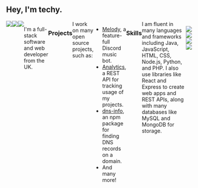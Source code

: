 <h2>Hey, I'm techy.</h2>
<div style="display: flex; flex-direction: row;">
  <a href="https://github.com/riiixch"><img src="https://komarev.com/ghpvc/?username=riiixch&style=for-the-badge&label=Profile+Views"></a>
  <a href="https://github.com/riiixch"><img src="https://img.shields.io/github/followers/riiixch?style=for-the-badge"></a>
  <a href="https://profile.riiixch.com/"><img src="https://img.shields.io/badge/Website-RIIIXCH-blue?style=for-the-badge"></a>
</td>
<br><br>
<p>I'm a full-stack software and web developer from the UK.</p>


<h3>Projects</h3>
I work on many open source projects, such as:
<ul>
  <li><a href="https://github.com/NerdyTechy/Melody">Melody</a>, a feature-full Discord music bot.</li>
  <li><a href="https://github.com/NerdyTechy/Analytics">Analytics</a>, a REST API for tracking usage of my projects.</li>
  <li><a href="https://github.com/NerdyTechy/dns-info">dns-info</a>, an npm package for finding DNS records on a domain.</li>
  <li>And many more!</li>
</ul>

<h3>Skills</h3>
I am fluent in many languages and frameworks including Java, JavaScript, HTML, CSS, Node.js, Python, and PHP. I also use libraries like React and Express to create web apps and REST APIs, along with many databases like MySQL and MongoDB for storage.

<br><br>

<p align=center>
  <a href="https://github.com/riiixch"><img src="https://github-readme-stats.vercel.app/api?username=riiixch&show_icons=true&theme=dark" /></a>
  <a href="https://github.com/riiixch"><img src="https://stats.techy.lol/api?username=NerdyTechy&count_private=true&show_icons=true&theme=dark&cache_seconds=7200&hide_title=true&include_all_commits=true&card_width=300" /></a>
  <a href="https://github.com/riiixch"><img src="https://stats.techy.lol/api/top-langs/?username=NerdyTechy&layout=compact&card_width=306&theme=dark&hide_title=false&langs_count=6" /></a>
  <br>
  <a href="https://github.com/riiixch"><img src="https://github-readme-streak-stats.herokuapp.com?user=NerdyTechy&theme=dark"></a>
</p>

